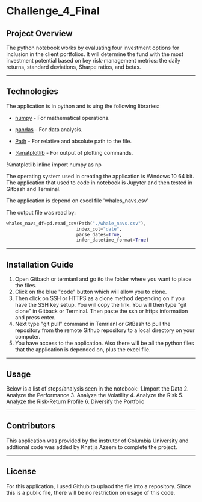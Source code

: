 # Challenge_4_Final
## Project Overview

The python notebook works by evaluating four investment options for inclusion in the client portfolios. It will determine the fund with the most investment potential based on key risk-management metrics: the daily returns, standard deviations, Sharpe ratios, and betas.

---

## Technologies

The application is in python and is uing the following libraries:

* [numpy](https://github.com/ElisonSherton/Numpy-Explained) - For mathematical operations.

* [pandas](https://pandas-profiling.github.io/pandas-profiling/docs/master/index.html) - For data analysis.

* [Path](https://github.com/jaraco/path) - For relative and absolute path to the file.

* [%matplotlib](https://github.com/ipython/matplotlib-inline) - For output of plotting commands.


%matplotlib inline
import numpy as np

The operating system used in creating the application is Windows 10 64 bit. The application that used to code in notebook is Jupyter and then tested in Gitbash and Terminal. 

The application is depend on excel file 'whales_navs.csv' 

The output file was read by:

```python
whales_navs_df=pd.read_csv(Path("./whale_navs.csv"),
                          index_col="date",
                          parse_dates=True,
                          infer_datetime_format=True)
```
---

## Installation Guide

1. Open Gitbach or termianl and go ito the folder where you want to place the files.
2. Click on the blue "code" button which will allow you to clone.![<Code button in Github>]()
3. Then click on SSH or HTTPS as a clone method depending on if you have the SSH key setup. You will copy the link. You will then type "git clone" in Gitback or Terminal. Then paste the ssh or https information and press enter.
4. Next type "git pull" command in Temrianl or GitBash to pull the repository from the remote Github repository to a local directory on your computer.
5. You have access to the application. Also there will be all the python files that the application is depended on,  plus the excel file. 

---

## Usage

Below is a list of steps/analysis seen in the notebook:
    1.Import the Data
    2. Analyze the Performance
    3. Analyze the Volatility
    4. Analyze the Risk
    5. Analyze the Risk-Return Profile
    6. Diversify the Portfolio

---

## Contributors

This application was provided by the instrutor of Columbia University and addtional code was added by Khatija Azeem to complete the project.

---

## License

For this application, I used Github to uplaod the file into a repository. Since this is a public file, there will be no restriction on usage of this code. 

